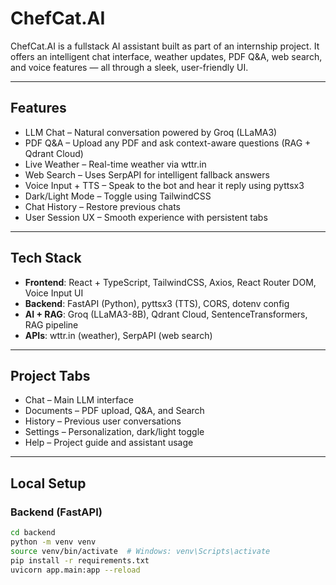 # ChefCat.AI

ChefCat.AI is a fullstack AI assistant built as part of an internship project. It offers an intelligent chat interface, weather updates, PDF Q&A, web search, and voice features — all through a sleek, user-friendly UI.

---

## Features

- LLM Chat – Natural conversation powered by Groq (LLaMA3)
- PDF Q&A – Upload any PDF and ask context-aware questions (RAG + Qdrant Cloud)
- Live Weather – Real-time weather via wttr.in
- Web Search – Uses SerpAPI for intelligent fallback answers
- Voice Input + TTS – Speak to the bot and hear it reply using pyttsx3
- Dark/Light Mode – Toggle using TailwindCSS
- Chat History – Restore previous chats
- User Session UX – Smooth experience with persistent tabs

---

## Tech Stack

- **Frontend**: React + TypeScript, TailwindCSS, Axios, React Router DOM, Voice Input UI
- **Backend**: FastAPI (Python), pyttsx3 (TTS), CORS, dotenv config
- **AI + RAG**: Groq (LLaMA3-8B), Qdrant Cloud, SentenceTransformers, RAG pipeline
- **APIs**: wttr.in (weather), SerpAPI (web search)

---

## Project Tabs

- Chat – Main LLM interface  
- Documents – PDF upload, Q&A, and Search  
- History – Previous user conversations  
- Settings – Personalization, dark/light toggle  
- Help – Project guide and assistant usage

---

## Local Setup

### Backend (FastAPI)

```bash
cd backend
python -m venv venv
source venv/bin/activate  # Windows: venv\Scripts\activate
pip install -r requirements.txt
uvicorn app.main:app --reload
